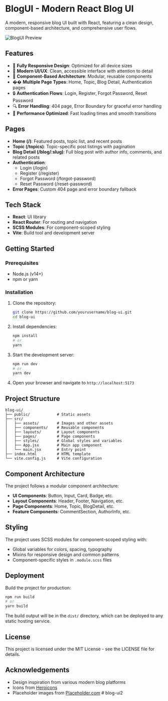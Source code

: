 # BlogUI - Modern React Blog UI

A modern, responsive blog UI built with React, featuring a clean design, component-based architecture, and comprehensive user flows.

![BlogUI Preview](https://via.placeholder.com/1200x630?text=BlogUI+Preview)

## Features

- 📱 **Fully Responsive Design**: Optimized for all device sizes
- 🎨 **Modern UI/UX**: Clean, accessible interface with attention to detail
- 🧩 **Component-Based Architecture**: Modular, reusable components
- �� **Multiple Page Types**: Home, Topic, Blog Detail, Authentication pages
- 🔒 **Authentication Flows**: Login, Register, Forgot Password, Reset Password
- 🔍 **Error Handling**: 404 page, Error Boundary for graceful error handling
- 🚀 **Performance Optimized**: Fast loading times and smooth transitions

## Pages

- **Home (/)**: Featured posts, topic list, and recent posts
- **Topic (/topics)**: Topic-specific post listings with pagination
- **Blog Detail (/blog/:slug)**: Full blog post with author info, comments, and related posts
- **Authentication**:
  - Login (/login)
  - Register (/register)
  - Forgot Password (/forgot-password)
  - Reset Password (/reset-password)
- **Error Pages**: Custom 404 page and error boundary fallback

## Tech Stack

- **React**: UI library
- **React Router**: For routing and navigation
- **SCSS Modules**: For component-scoped styling
- **Vite**: Build tool and development server

## Getting Started

### Prerequisites

- Node.js (v14+)
- npm or yarn

### Installation

1. Clone the repository:
   ```bash
   git clone https://github.com/yourusername/blog-ui.git
   cd blog-ui
   ```

2. Install dependencies:
   ```bash
   npm install
   # or
   yarn
   ```

3. Start the development server:
   ```bash
   npm run dev
   # or
   yarn dev
   ```

4. Open your browser and navigate to `http://localhost:5173`

## Project Structure

```
blog-ui/
├── public/            # Static assets
├── src/
│   ├── assets/        # Images and other assets
│   ├── components/    # Reusable components
│   ├── layouts/       # Layout components
│   ├── pages/         # Page components
│   ├── styles/        # Global styles and variables
│   ├── App.jsx        # Main app component
│   └── main.jsx       # Entry point
├── index.html         # HTML template
└── vite.config.js     # Vite configuration
```

## Component Architecture

The project follows a modular component architecture:

- **UI Components**: Button, Input, Card, Badge, etc.
- **Layout Components**: Header, Footer, Navigation, etc.
- **Page Components**: Home, Topic, BlogDetail, etc.
- **Feature Components**: CommentSection, AuthorInfo, etc.

## Styling

The project uses SCSS modules for component-scoped styling with:

- Global variables for colors, spacing, typography
- Mixins for responsive design and common patterns
- Component-specific styles in `.module.scss` files

## Deployment

Build the project for production:

```bash
npm run build
# or
yarn build
```

The build output will be in the `dist/` directory, which can be deployed to any static hosting service.

## License

This project is licensed under the MIT License - see the LICENSE file for details.

## Acknowledgements

- Design inspiration from various modern blog platforms
- Icons from [Heroicons](https://heroicons.com/)
- Placeholder images from [Placeholder.com](https://placeholder.com/)
#   b l o g - u i 2  
 
